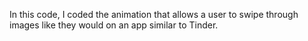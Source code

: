In this code, I coded the animation that allows a user to swipe through images like they would on an app similar to Tinder.
